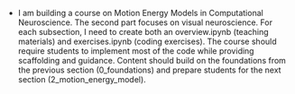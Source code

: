 - I am building a course on Motion Energy Models in Computational Neuroscience. The second part focuses on visual neuroscience. For each subsection, I need to create both an overview.ipynb (teaching materials) and exercises.ipynb (coding exercises). The course should require students to implement most of the code while providing scaffolding and guidance. Content should build on the foundations from the previous section (0_foundations) and prepare students for the next section (2_motion_energy_model).